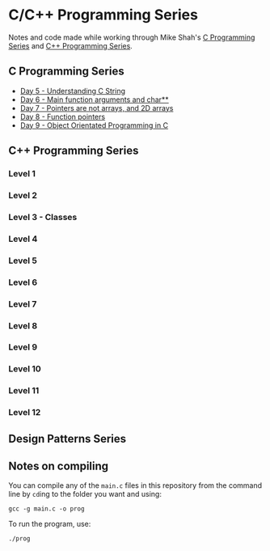 # C/C++ Programming Series

Notes and code made while working through Mike Shah's [C Programming Series](https://www.youtube.com/playlist?list=PLvv0ScY6vfd8M-Mi_Vyrg7KgISTW3Sklt) and [C++ Programming Series](https://www.youtube.com/watch?v=LGOgNqkRMs0&list=PLvv0ScY6vfd8j-tlhYVPYgiIyXduu6m-L).

## C Programming Series

- [Day 5 - Understanding C String](c_programming/day_5/day_5.md)
- [Day 6 - Main function arguments and char**](c_programming/day_6/day_6.md)
- [Day 7 - Pointers are not arrays, and 2D arrays](c_programming/day_7/day_7.md)
- [Day 8 - Function pointers](c_programming/day_8/day_8.md)
- [Day 9 - Object Orientated Programming in C](c_programming/day_9/day_9.md)

## C++ Programming Series

### Level 1
### Level 2
### Level 3 - Classes
### Level 4
### Level 5
### Level 6
### Level 7
### Level 8
### Level 9
### Level 10
### Level 11
### Level 12

## Design Patterns Series

## Notes on compiling

You can compile any of the `main.c` files in this repository from the command line by `cd`ing to the folder you want and using:

```
gcc -g main.c -o prog
``` 

To run the program, use:

```
./prog
```
